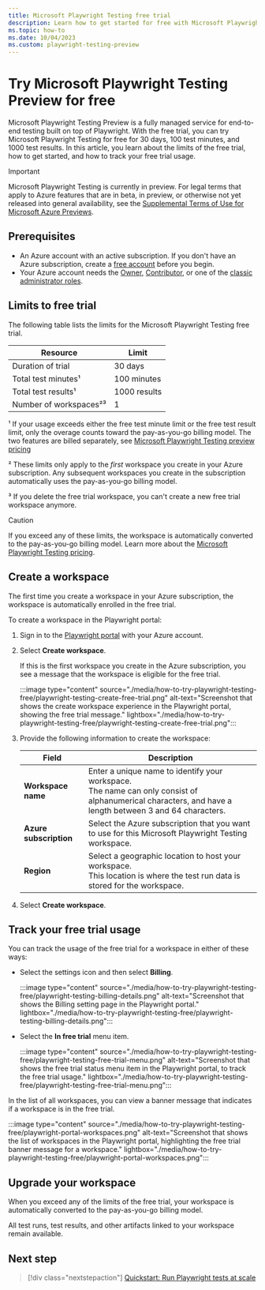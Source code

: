 ```yaml
---
title: Microsoft Playwright Testing free trial
description: Learn how to get started for free with Microsoft Playwright Testing Preview free trial.
ms.topic: how-to
ms.date: 10/04/2023
ms.custom: playwright-testing-preview
---
```


# Try Microsoft Playwright Testing Preview for free

Microsoft Playwright Testing Preview is a fully managed service for end-to-end testing built on top of Playwright. With the free trial, you can try Microsoft Playwright Testing for free for 30 days, 100 test minutes, and 1000 test results. In this article, you learn about the limits of the free trial, how to get started, and how to track your free trial usage.

> [!IMPORTANT]
> Microsoft Playwright Testing is currently in preview. For legal terms that apply to Azure features that are in beta, in preview, or otherwise not yet released into general availability, see the [Supplemental Terms of Use for Microsoft Azure Previews](https://azure.microsoft.com/support/legal/preview-supplemental-terms/).

## Prerequisites

* An Azure account with an active subscription. If you don't have an Azure subscription, create a [free account](https://azure.microsoft.com/free/?WT.mc_id=A261C142F) before you begin.
* Your Azure account needs the [Owner](/azure/role-based-access-control/built-in-roles#owner), [Contributor](/azure/role-based-access-control/built-in-roles#contributor), or one of the [classic administrator roles](/azure/role-based-access-control/rbac-and-directory-admin-roles#classic-subscription-administrator-roles).

## Limits to free trial

The following table lists the limits for the Microsoft Playwright Testing free trial.

| Resource | Limit |
|-|-|
| Duration of trial | 30 days |
| Total test minutes¹ | 100 minutes |
| Total test results¹ | 1000 results |
| Number of workspaces²³ | 1 |

¹ If your usage exceeds either the free test minute limit or the free test result limit, only the overage counts toward the pay-as-you-go billing model. The two features are billed separately, see [Microsoft Playwright Testing preview pricing](https://aka.ms/mpt/pricing)

² These limits only apply to the *first* workspace you create in your Azure subscription. Any subsequent workspaces you create in the subscription automatically uses the pay-as-you-go billing model.

³ If you delete the free trial workspace, you can't create a new free trial workspace anymore.

> [!CAUTION]
> If you exceed any of these limits, the workspace is automatically converted to the pay-as-you-go billing model. Learn more about the [Microsoft Playwright Testing pricing](https://aka.ms/mpt/pricing).

## Create a workspace

The first time you create a workspace in your Azure subscription, the workspace is automatically enrolled in the free trial. 

To create a workspace in the Playwright portal:

1. Sign in to the [Playwright portal](https://aka.ms/mpt/portal) with your Azure account.

1. Select **Create workspace**.

    If this is the first workspace you create in the Azure subscription, you see a message that the workspace is eligible for the free trial.

    :::image type="content" source="./media/how-to-try-playwright-testing-free/playwright-testing-create-free-trial.png" alt-text="Screenshot that shows the create workspace experience in the Playwright portal, showing the free trial message." lightbox="./media/how-to-try-playwright-testing-free/playwright-testing-create-free-trial.png":::

1. Provide the following information to create the workspace:

    |Field  |Description  |
    |---------|---------|
    |**Workspace name**     | Enter a unique name to identify your workspace.<BR>The name can only consist of alphanumerical characters, and have a length between 3 and 64 characters. |
    |**Azure subscription**     | Select the Azure subscription that you want to use for this Microsoft Playwright Testing workspace. |
    |**Region**     | Select a geographic location to host your workspace. <BR>This location is where the test run data is stored for the workspace. |

1. Select **Create workspace**.

## Track your free trial usage

You can track the usage of the free trial for a workspace in either of these ways:

- Select the settings icon and then select **Billing**.

    :::image type="content" source="./media/how-to-try-playwright-testing-free/playwright-testing-billing-details.png" alt-text="Screenshot that shows the Billing setting page in the Playwright portal." lightbox="./media/how-to-try-playwright-testing-free/playwright-testing-billing-details.png":::

- Select the **In free trial** menu item.

    :::image type="content" source="./media/how-to-try-playwright-testing-free/playwright-testing-free-trial-menu.png" alt-text="Screenshot that shows the free trial status menu item in the Playwright portal, to track the free trial usage." lightbox="./media/how-to-try-playwright-testing-free/playwright-testing-free-trial-menu.png":::

In the list of all workspaces, you can view a banner message that indicates if a workspace is in the free trial.

:::image type="content" source="./media/how-to-try-playwright-testing-free/playwright-portal-workspaces.png" alt-text="Screenshot that shows the list of workspaces in the Playwright portal, highlighting the free trial banner message for a workspace." lightbox="./media/how-to-try-playwright-testing-free/playwright-portal-workspaces.png":::


## Upgrade your workspace

When you exceed any of the limits of the free trial, your workspace is automatically converted to the pay-as-you-go billing model. 

All test runs, test results, and other artifacts linked to your workspace remain available.

## Next step

> [!div class="nextstepaction"]
> [Quickstart: Run Playwright tests at scale](quickstart-run-end-to-end-tests.md)
